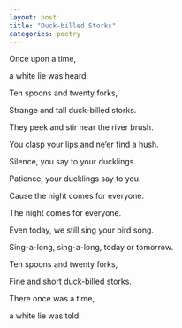 ```yaml
---
layout: post
title: "Duck-billed Storks"
categories: poetry
---
```


Once upon a time,

a white lie was heard.

Ten spoons and twenty forks,

Strange and tall duck-billed storks.

They peek and stir near the river brush.

You clasp your lips and ne’er find a hush.

Silence, you say to your ducklings.

Patience, your ducklings say to you.

Cause the night comes for everyone.

The night comes for everyone.

Even today, we still sing your bird song.

Sing-a-long, sing-a-long, today or tomorrow.

Ten spoons and twenty forks,

Fine and short duck-billed storks.

There once was a time,

a white lie was told.
